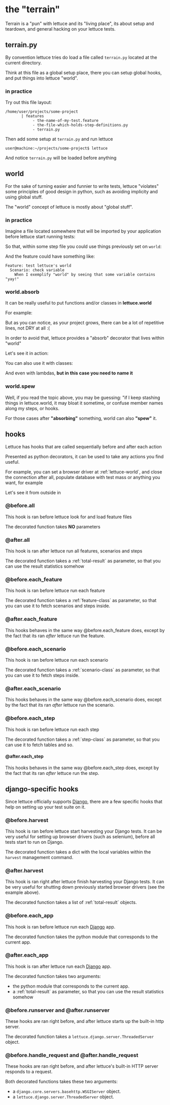 the "terrain"
=============

Terrain is a "pun" with lettuce and its "living place", its about setup
and teardown, and general hacking on your lettuce tests.

terrain.py
----------

By convention lettuce tries do load a file called `terrain.py` located
at the current directory.

Think at this file as a global setup place, there you can setup global
hooks, and put things into lettuce "world".

### in practice

Try out this file layout:

    /home/user/projects/some-project
           | features
                - the-name-of-my-test.feature
                - the-file-which-holds-step-definitions.py
                - terrain.py

Then add some setup at `terrain.py` and run lettuce

    user@machine:~/projects/some-project$ lettuce

And notice `terrain.py` will be loaded before anything

world
-----

For the sake of turning easier and funnier to write tests, lettuce
"violates" some principles of good design in python, such as avoiding
implicity and using global stuff.

The "world" concept of lettuce is mostly about "global stuff".

### in practice

Imagine a file located somewhere that will be imported by your
application before lettuce start running tests:

So that, within some step file you could use things previously set on
`world`:

And the feature could have something like:

    Feature: test lettuce's world
      Scenario: check variable
        When I exemplify "world" by seeing that some variable contains "yay!"

### world.absorb

It can be really useful to put functions and/or classes in
**lettuce.world**

For example:

But as you can notice, as your project grows, there can be a lot of
repetitive lines, not DRY at all :(

In order to avoid that, lettuce provides a "absorb" decorator that lives
within "world"

Let's see it in action:

You can also use it with classes:

And even with lambdas, **but in this case you need to name it**

### world.spew

Well, if you read the topic above, you may be guessing: "if I keep
stashing things in lettuce.world, it may bloat it sometime, or confuse
member names along my steps, or hooks.

For those cases after **"absorbing"** something, world can also
**"spew"** it.

hooks
-----

Lettuce has hooks that are called sequentially before and after each
action

Presented as python decorators, it can be used to take any actions you
find useful.

For example, you can set a browser driver at :ref:\`lettuce-world\`, and
close the connection after all, populate database with test mass or
anything you want, for example

Let's see it from outside in

### @before.all

This hook is ran before lettuce look for and load feature files

The decorated function takes **NO** parameters

### @after.all

This hook is ran after lettuce run all features, scenarios and steps

The decorated function takes a :ref:\`total-result\` as parameter, so
that you can use the result statistics somehow

### @before.each\_feature

This hook is ran before lettuce run each feature

The decorated function takes a :ref:\`feature-class\` as parameter, so
that you can use it to fetch scenarios and steps inside.

### @after.each\_feature

This hooks behaves in the same way @before.each\_feature does, except by
the fact that its ran *after* lettuce run the feature.

### @before.each\_scenario

This hook is ran before lettuce run each scenario

The decorated function takes a :ref:\`scenario-class\` as parameter, so
that you can use it to fetch steps inside.

### @after.each\_scenario

This hooks behaves in the same way @before.each\_scenario does, except
by the fact that its ran *after* lettuce run the scenario.

### @before.each\_step

This hook is ran before lettuce run each step

The decorated function takes a :ref:\`step-class\` as parameter, so that
you can use it to fetch tables and so.

#### @after.each\_step

This hooks behaves in the same way @before.each\_step does, except by
the fact that its ran *after* lettuce run the step.

django-specific hooks
---------------------

Since lettuce officially supports [Django](http://djangoproject.com/),
there are a few specific hooks that help on setting up your test suite
on it.

### @before.harvest

This hook is ran before lettuce start harvesting your Django tests. It
can be very useful for setting up browser drivers (such as selenium),
before all tests start to run on Django.

The decorated function takes a dict with the local variables within the
`harvest` management command.

### @after.harvest

This hook is ran right after lettuce finish harvesting your Django
tests. It can be very useful for shutting down previously started
browser drivers (see the example above).

The decorated function takes a list of :ref:\`total-result\` objects.

### @before.each\_app

This hook is ran before lettuce run each
[Django](http://djangoproject.com/) app.

The decorated function takes the python module that corresponds to the
current app.

### @after.each\_app

This hook is ran after lettuce run each
[Django](http://djangoproject.com/) app.

The decorated function takes two arguments:

-   the python module that corresponds to the current app.
-   a :ref:\`total-result\` as parameter, so that you can use the result
    statistics somehow

### @before.runserver and @after.runserver

These hooks are ran right before, and after lettuce starts up the
built-in http server.

The decorated function takes a `lettuce.django.server.ThreadedServer`
object.

### @before.handle\_request and @after.handle\_request

These hooks are ran right before, and after lettuce's built-in HTTP
server responds to a request.

Both decorated functions takes these two arguments:

-   a `django.core.servers.basehttp.WSGIServer` object.
-   a `lettuce.django.server.ThreadedServer` object.

